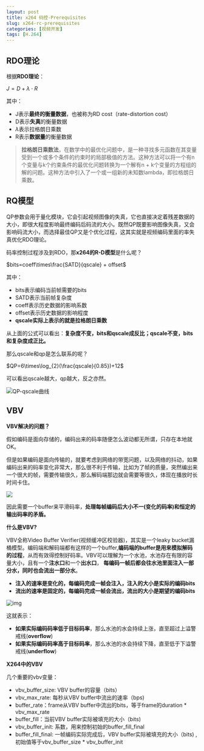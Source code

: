 ```yaml
---
layout: post
title: x264 码控-Prerequisites
slug: x264-rc-prerequisites
categories: [视频开发]
tags: [H.264]
---
```


## RDO理论
根据**RDO理论**：

$J=D+\lambda\cdot R$

其中：

- J表示**最终的衡量数据**，也被称为RD cost（rate-distortion cost）
- D表示**失真**的衡量数据
- $\lambda$表示拉格朗日乘数
- R表示**数据量**的衡量数据

> **拉格朗日乘数法**，在数学中的最优化问题中，是一种寻找多元函数在其变量受到一个或多个条件的约束时的局部极值的方法。这种方法可以将一个有n个变量与k个约束条件的最优化问题转换为一个解有n + k个变量的方程组的解的问题。这种方法中引入了一个或一组新的未知数lambda，即拉格朗日乘数。
## RQ模型

QP参数会用于量化模块，它会引起视频图像的失真，它也直接决定着残差数据的大小，即很大程度影响最终编码后码流的大小。既然QP既要影响图像失真，又会影响码流大小，而选择最佳QP又是个优化过程，这其实就是视频编码里面的率失真优化RDO理论。



码率控制过程涉及到RDO，那**x264的R-D模型**是什么呢？

$bits=coeff\times\frac{SATD}{qscale} + offset$

其中：

+ bits表示编码当前帧需要的bits
+ SATD表示当前帧复杂度
+ coeff表示历史数据的影响系数
+ offset表示历史数据的影响程度
+ **qscale实际上表示的就是拉格朗日乘数**

从上面的公式可以看出：**复杂度不变，bits和qscale成反比；qscale不变，bits和复杂度成正比。**

那么qscale和qp是怎么联系的呢？

$QP=6\times\log_{2}(\frac{qscale}{0.85})+12$

可以看出qscale越大，qp越大，反之亦然。

![QP-qscale曲线](/assets/images/qp-qscale.png)

## VBV

**VBV解决的问题？**

假如编码是面向存储的，编码出来的码率随便怎么波动都无所谓，只存在本地就OK。

但是如果编码是面向传输的，就要考虑到网络的带宽问题，以及网络的抖动，如果编码出来的码率变化非常大，那么很不利于传输，比如为了帧的质量，突然编出来一个很大的帧，需要传输很久，那么解码端那边就会需要等很久，体现在播放时长时间卡住。

![](/assets/images/encoder-buffer.png)

因此需要一个buffer来平滑码率，**处理每帧编码后大小不一(变化的码率)和恒定的输出码率的矛盾。**

**什么是VBV?**

VBV全称Video Buffer Verifier(视频缓冲区校验器)，其实是一个leaky bucket漏桶模型。编码端和解码端都有这样的一个buffer,**编码端的buffer是用来模拟解码的过程**，从而有效得控制好码率。VBV可以理解为一个水池，水池存在有限的容量大小，且有一个**注水口**和一个**出水口**， **每编码一帧后都会往水池里面注入一部分水，同时也会流出一部分水**。

+ **注入的速率是变化的，每编码完成一帧会注入，注入的大小是实际的编码bits**
+ **流出的速率是固定的，每编码完成一帧会流出，流出的大小是期望的编码bits**

![img](/assets/images/vbv-buffer.jpg)

这就表示：

+ **如果实际编码码率低于目标码率**，那么水池的水会持续上涨，直至超过上溢警戒线(**overflow**)
+ **如果实际编码码率高于目标码率**，那么水池的水会持续下降，直至低于下溢警戒线(**underflow**)



**X264中的VBV**

几个重要的vbv变量：

+ vbv_buffer_size: VBV buffer的容量（bits）
+ vbv_max_rate: 每秒从VBV buffer中流出的速率（bps)
+ buffer_rate：frame从VBV buffer中流出的bits，等于frame的duration * vbv_max_rate
+ buffer_fill：当前VBV buffer实际被填充的大小（bits)
+ vbv_buffer_init: 系数，用来控制初始的buffer_fill_final
+ buffer_fill_final: 一帧编码实际完成后，VBV buffer实际被填充的大小（bits) ,初始值等于vbv_buffer_size * vbv_buffer_init